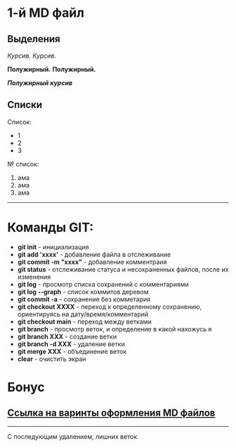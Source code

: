 # 1-й MD файл

## Выделения

*Курсив.*
_Курсив._

**Полужирный.**
__Полужирный.__

__*Полужирный курсив*__

## Списки

Список:
* 1
* 2
* 3

№ список:
1. ама
2. ама
3. ама

---

# Команды GIT:

* **git init** - инициализация
* **git add 'xxxx'** - добавление файла в отслеживание
* **git commit -m "xxxx"** - добавление комментраия
* **git status** - отслеживание статуса и несохраненных файлов, после их изменения
* **git log** - просмотр списка сохранений с комментариями
* **git log --graph** - список коммитов деревом
* **git commit -a** - сохранение без комметария
* **git checkout XXXX** - переход к определенному сохранению, ориентируясь на дату/время/комментарий
* **git checkout main** - переход между ветками
* **git branch** - просмотр веток, и определение в какой нахожусь я
* **git branch XXX** - создание ветки
* **git branch -d XXX** - удаление ветки
* **git merge XXX** - объединение веток
* **clear** - очистить экран

# Бонус

## [Ссылка на варинты оформления MD файлов](https://hugo-mini-course.netlify.app/ru/sections/intro/markdown/#зачеркивание-scratch)

---
С последующим удалением, лишних веток.